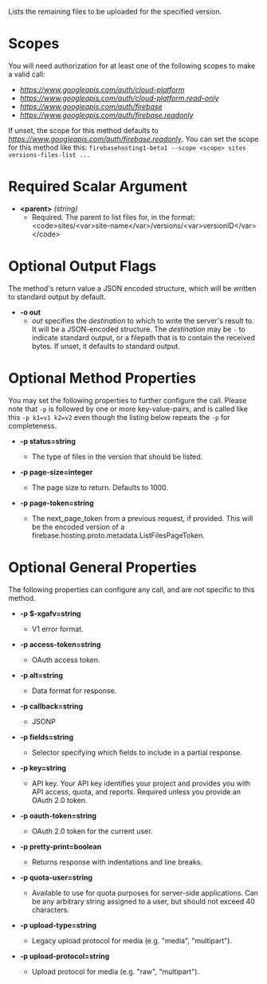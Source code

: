 Lists the remaining files to be uploaded for the specified version.
# Scopes

You will need authorization for at least one of the following scopes to make a valid call:

* *https://www.googleapis.com/auth/cloud-platform*
* *https://www.googleapis.com/auth/cloud-platform.read-only*
* *https://www.googleapis.com/auth/firebase*
* *https://www.googleapis.com/auth/firebase.readonly*

If unset, the scope for this method defaults to *https://www.googleapis.com/auth/firebase.readonly*.
You can set the scope for this method like this: `firebasehosting1-beta1 --scope <scope> sites versions-files-list ...`
# Required Scalar Argument
* **&lt;parent&gt;** *(string)*
    - Required. The parent to list files for, in the format:
        &lt;code&gt;sites/&lt;var&gt;site-name&lt;/var&gt;/versions/&lt;var&gt;versionID&lt;/var&gt;&lt;/code&gt;

# Optional Output Flags

The method's return value a JSON encoded structure, which will be written to standard output by default.

* **-o out**
    - *out* specifies the *destination* to which to write the server's result to.
      It will be a JSON-encoded structure.
      The *destination* may be `-` to indicate standard output, or a filepath that is to contain the received bytes.
      If unset, it defaults to standard output.
# Optional Method Properties

You may set the following properties to further configure the call. Please note that `-p` is followed by one 
or more key-value-pairs, and is called like this `-p k1=v1 k2=v2` even though the listing below repeats the
`-p` for completeness.

* **-p status=string**
    - The type of files in the version that should be listed.

* **-p page-size=integer**
    - The page size to return. Defaults to 1000.

* **-p page-token=string**
    - The next_page_token from a previous request, if provided. This will be the
        encoded version of a firebase.hosting.proto.metadata.ListFilesPageToken.

# Optional General Properties

The following properties can configure any call, and are not specific to this method.

* **-p $-xgafv=string**
    - V1 error format.

* **-p access-token=string**
    - OAuth access token.

* **-p alt=string**
    - Data format for response.

* **-p callback=string**
    - JSONP

* **-p fields=string**
    - Selector specifying which fields to include in a partial response.

* **-p key=string**
    - API key. Your API key identifies your project and provides you with API access, quota, and reports. Required unless you provide an OAuth 2.0 token.

* **-p oauth-token=string**
    - OAuth 2.0 token for the current user.

* **-p pretty-print=boolean**
    - Returns response with indentations and line breaks.

* **-p quota-user=string**
    - Available to use for quota purposes for server-side applications. Can be any arbitrary string assigned to a user, but should not exceed 40 characters.

* **-p upload-type=string**
    - Legacy upload protocol for media (e.g. &#34;media&#34;, &#34;multipart&#34;).

* **-p upload-protocol=string**
    - Upload protocol for media (e.g. &#34;raw&#34;, &#34;multipart&#34;).
